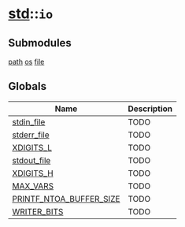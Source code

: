# [std](./../std.md)::`io`
## Submodules
[path](./io/path.md)
[os](./io/os.md)
[file](./io/file.md)
## Globals
|Name|Description|
|----|-----------|
|[stdin_file](#todo)|TODO|
|[stderr_file](#todo)|TODO|
|[XDIGITS_L](#todo)|TODO|
|[stdout_file](#todo)|TODO|
|[XDIGITS_H](#todo)|TODO|
|[MAX_VARS](#todo)|TODO|
|[PRINTF_NTOA_BUFFER_SIZE](#todo)|TODO|
|[WRITER_BITS](#todo)|TODO|
